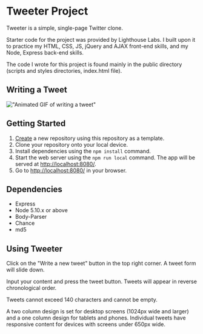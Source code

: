 # Tweeter Project

Tweeter is a simple, single-page Twitter clone.

Starter code for the project was provided by Lighthouse Labs. I built upon it to practice my HTML, CSS, JS, jQuery and AJAX front-end skills, and my Node, Express back-end skills.

The code I wrote for this project is found mainly in the public directory (scripts and styles directories, index.html file).

## Writing a Tweet

!["Animated GIF of writing a tweet"]("https://github.com/caitlincroteau/tweeter/docs/tweeter-writing-tweet.gif")


## Getting Started

1. [Create](https://docs.github.com/en/repositories/creating-and-managing-repositories/creating-a-repository-from-a-template) a new repository using this repository as a template.
2. Clone your repository onto your local device.
3. Install dependencies using the `npm install` command.
3. Start the web server using the `npm run local` command. The app will be served at <http://localhost:8080/>.
4. Go to <http://localhost:8080/> in your browser.

## Dependencies

- Express
- Node 5.10.x or above
- Body-Parser
- Chance
- md5

## Using Tweeter

Click on the "Write a new tweet" button in the top right corner. A tweet form will slide down.

Input your content and press the tweet button. Tweets will appear in reverse chronological order.

Tweets cannot exceed 140 characters and cannot be empty.

A two column design is set for desktop screens (1024px wide and larger) and a one column design for tablets and phones. Individual tweets have responsive content for devices with screens under 650px wide.

